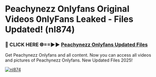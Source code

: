 # Peachynezz Onlyfans Original Videos 0nlyFans Leaked - Files Updated! (nl874)

<h3>🔴 CLICK HERE 🌐==►► <a href="https://tinyurl.com/2m67pmp6" rel="nofollow">Peachynezz Onlyfans Updated Files</a></h3>

Get Peachynezz Onlyfans and all content. Now you can access all videos and pictures of Peachynezz Onlyfans. New Updated Files 2025!

[![nl874](https://i.imgur.com/H4QAA4z.gif)](https://tinyurl.com/2m67pmp6)